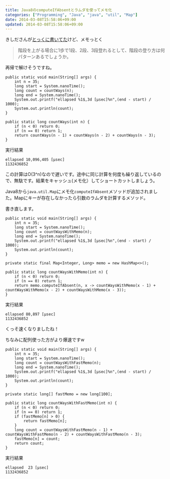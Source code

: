 ```yaml
---
title: Java8のcomputeIfAbsentとラムダを使ってメモ化
categories: ["Programming", "Java", "java", "util", "Map"]
date: 2014-03-08T15:58:06+09:00
updated: 2014-03-08T15:58:06+09:00
---
```


きしださんが[とっくに書いてた][1]けど、メモっとく

> 階段を上がる場合に1歩で1段、2段、3段登れるとして、階段の登り方は何パターンあるでしょうか。

再帰で解けそうですね。

    public static void main(String[] args) {
        int n = 35;
        long start = System.nanoTime();
        long count = countWays(n);
        long end = System.nanoTime();
        System.out.printf("ellapsed %1$,3d [μsec]%n",(end - start) / 1000);
        System.out.println(count);
    }

    public static long countWays(int n) {
        if (n < 0) return 0;
        if (n == 0) return 1;
        return countWays(n - 1) + countWays(n - 2) + countWays(n - 3);
    }

実行結果

    ellapsed 10,096,405 [μsec]
    1132436852

この計算はO(3^n)なので遅いです。途中に同じ計算を何度も繰り返しているので、無駄です。結果をキャッシュ(メモ化）してショートカットしましょう。

Java8から`java.util.Map`にメモ化`computeIfAbsent`メソッドが追加されました。Mapにキーが存在しなかったら引数のラムダを計算するメソッド。

書き直します。

    public static void main(String[] args) {
        int n = 35;
        long start = System.nanoTime();
        long count = countWaysWithMemo(n);
        long end = System.nanoTime();
        System.out.printf("ellapsed %1$,3d [μsec]%n",(end - start) / 1000);
        System.out.println(count);
    }

    private static final Map<Integer, Long> memo = new HashMap<>();

    public static long countWaysWithMemo(int n) {
        if (n < 0) return 0;
        if (n == 0) return 1;
        return memo.computeIfAbsent(n, x -> countWaysWithMemo(x - 1) + countWaysWithMemo(x - 2) + countWaysWithMemo(x - 3));
    }

実行結果

    ellapsed 80,897 [μsec]
    1132436852

くっそ速くなりましたね！

ちなみに配列使った方がより爆速ですw

    public static void main(String[] args) {
        int n = 35;
        long start = System.nanoTime();
        long count = countWaysWithFastMemo(n);
        long end = System.nanoTime();
        System.out.printf("ellapsed %1$,3d [μsec]%n",(end - start) / 1000);
        System.out.println(count);
    }

    private static long[] fastMemo = new long[100];

    public static long countWaysWithFastMemo(int n) {
        if (n < 0) return 0;
        if (n == 0) return 1;
        if (fastMemo[n] > 0) {
            return fastMemo[n];
        }
        long count = countWaysWithFastMemo(n - 1) + countWaysWithFastMemo(n - 2) + countWaysWithFastMemo(n - 3);
        fastMemo[n] = count;
        return count;
    }

実行結果

    ellapsed  23 [μsec]
    1132436852

  [1]: http://d.hatena.ne.jp/nowokay/20130523
